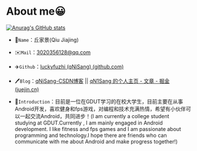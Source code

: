 # About me😀

[![Anurag's GitHub stats](https://github-readme-stats.vercel.app/api?username=luckyfuzhi&theme=tokyonight)](https://github.com/anuraghazra/github-readme-stats)

- 🤵`Name`：丘家景(Qiu Jiajing)
- ✉️`Mail`：3020356128@qq.com
- ✈️`Github`：[luckyfuzhi (qNiSang) (github.com)](https://github.com/luckyfuzhi)

- 🖊️`Blog`：[qNiSang-CSDN博客](https://blog.csdn.net/Bili_fuzhi?spm=1000.2115.3001.5343) || [qN1Sang 的个人主页 - 文章 - 掘金 (juejin.cn)](https://juejin.cn/user/2360010627615424/posts)

- 🔭`Introduction`：目前是一位在GDUT学习的在校大学生，目前主要在从事Android开发，喜欢健身和fps游戏，对编程和技术充满热情，希望有小伙伴可以一起交流Android，共同进步！(I am currently a college student studying at GDUT.Currently , I am mainly engaged in Android development. I like fitness and fps games and I am passionate about programming and technology.I hope there are friends who can communicate with me about Android and make progress together!)
